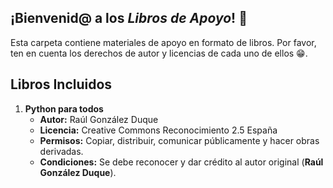 ## ¡Bienvenid@ a los *Libros de Apoyo*! 📖


Esta carpeta contiene materiales de apoyo en formato de libros. Por favor, ten en cuenta los derechos de autor y licencias de cada uno de ellos 😁.


## Libros Incluidos

1. **Python para todos**
   - **Autor:** Raúl González Duque
   - **Licencia:** Creative Commons Reconocimiento 2.5 España
   - **Permisos:** Copiar, distribuir, comunicar públicamente y hacer obras derivadas.
   - **Condiciones:** Se debe reconocer y dar crédito al autor original (**Raúl González Duque**).
